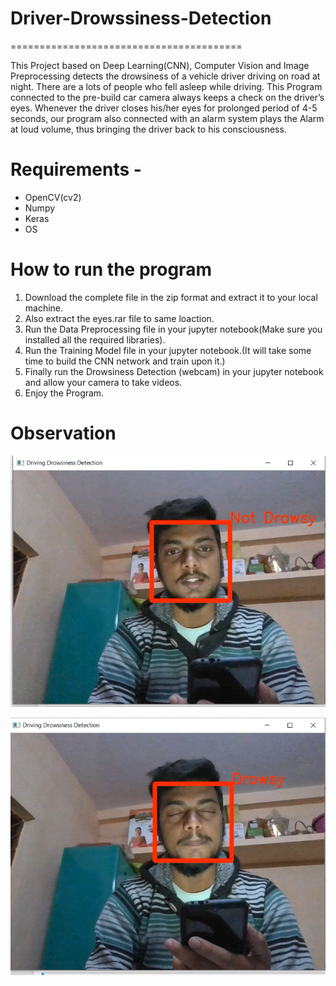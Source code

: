 # Driver-Drowssiness-Detection

 ========================================
 

This Project based on Deep Learning(CNN), Computer Vision and Image Preprocessing detects the drowsiness of a vehicle driver driving on road at night. There are a lots of people who fell asleep while driving. This Program connected to the pre-build car camera always keeps a check on the driver’s eyes. Whenever the driver closes his/her eyes for prolonged period of 4-5 seconds, our program also connected with an alarm system plays the Alarm at loud volume, thus bringing the driver back to his consciousness.




# Requirements -


* OpenCV(cv2)
* Numpy
* Keras
* OS



# How to run the program



1. Download the complete file in the zip format and extract it to your local machine.
2. Also extract the eyes.rar file to same loaction.
3. Run the Data Preprocessing file in your jupyter notebook(Make sure you installed all the required libraries).
4. Run the Training Model file in your jupyter notebook.(It will take some time to build the CNN network and train upon it.)
5. Finally run the Drowsiness Detection (webcam) in your jupyter notebook and allow your camera to take videos.
6. Enjoy the Program.



# Observation



 ![picture alt](https://github.com/adarshsingh2001/Driver-Drowssiness-Detection/blob/main/Observation/Screenshot%20(10).png "Not Drowsy")  
 
 
 
 ![picture alt](https://github.com/adarshsingh2001/Driver-Drowssiness-Detection/blob/main/Observation/Screenshot%20(11).png "Drowsy")

